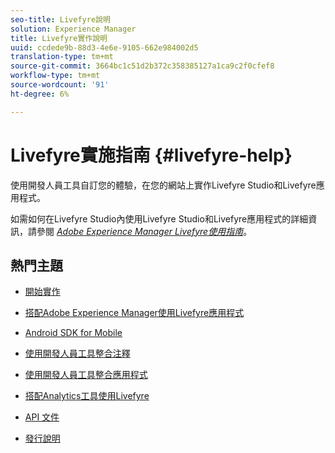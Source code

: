 ```yaml
---
seo-title: Livefyre說明
solution: Experience Manager
title: Livefyre實作說明
uuid: ccdede9b-88d3-4e6e-9105-662e984002d5
translation-type: tm+mt
source-git-commit: 3664bc1c51d2b372c358385127a1ca9c2f0cfef8
workflow-type: tm+mt
source-wordcount: '91'
ht-degree: 6%

---
```



# Livefyre實施指南 {#livefyre-help}

使用開發人員工具自訂您的體驗，在您的網站上實作Livefyre Studio和Livefyre應用程式。

如需如何在Livefyre Studio內使用Livefyre Studio和Livefyre應用程式的詳細資訊，請參閱 [*Adobe Experience Manager Livefyre使用指南&#x200B;*](/help/using/home.md)。

## 熱門主題

* [開始實作](c-getting-started/c-getting-started.md)

* [搭配Adobe Experience Manager使用Livefyre應用程式](https://helpx.adobe.com/experience-manager/6-4/sites/administering/using/livefyre.html)

* [Android SDK for Mobile](c-mobile-sdks/c-android-sdk.md)

* [使用開發人員工具整合注釋](/help/implementation/c-app-integrations/c-comments-integration/c-comments-integration.md)

* [使用開發人員工具整合應用程式](/help/implementation/c-getting-started/c-implementation-process/c-implementation-process.md)

* [搭配Analytics工具使用Livefyre](/help/implementation/livefyre-analytics/livefyre-analytics.md)

* [API 文件](https://api.livefyre.com)

* [發行說明](/help/using/c-rn/c-rn.md)